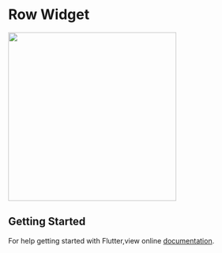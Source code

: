 # Row Widget

<img src = "https://user-images.githubusercontent.com/40803579/55274832-2577de80-5307-11e9-885c-3773ea223ac2.png" width = "340">

## Getting Started
For help getting started with Flutter,view online [documentation](https://flutter.dev).
